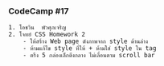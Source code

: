 ### CodeCamp #17
    1. โอชวิน  พัวศุภเจริญ
    2. โจทย์ CSS Homework 2
        - ให้สร้าง Web page ดังภาพจาก style ด้านล่าง
        - ห้ามแก้ไข style ที่ให้ + ห้ามใส่ style ใน tag
        - ตรึง 5 กล่องเล็กตีงกลาง ไม่เลื่อนตาม scroll bar